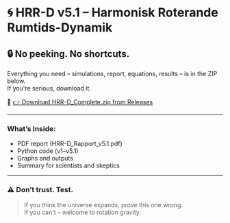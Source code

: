# 🌀 HRR-D v5.1 – Harmonisk Roterande Rumtids-Dynamik

## 🔒 No peeking. No shortcuts.

Everything you need – simulations, report, equations, results – is in the ZIP below.  
If you're serious, download it.

🔗 [👉 Download HRR-D_Complete.zip from Releases](https://github.com/YOUR-NAME/HRR-D-RotationGravity-v5/releases)

---

### What’s Inside:
- PDF report (HRR-D_Rapport_v5.1.pdf)
- Python code (v1–v5.1)
- Graphs and outputs
- Summary for scientists and skeptics

---

### ⚠️ Don’t trust. Test.
> If you think the universe expands, prove this one wrong.  
> If you can't – welcome to rotation gravity.

